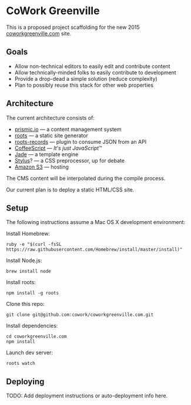 # CoWork Greenville

This is a proposed project scaffolding for the new 2015 [coworkgreenville.com](http://www.coworkgreenville.com/) site.


## Goals

* Allow non-technical editors to easily edit and contribute content
* Allow technically-minded folks to easily contribute to development
* Provide a drop-dead a simple solution (reduce complexity)
* Plan to possibly reuse this stack for other web properties


## Architecture

The current architecture consists of:
* [prismic.io](https://prismic.io/) &mdash; a content management system
* [roots](http://roots.cx/) &mdash; a static site generator
* [roots-records](https://github.com/carrot/roots-records) &mdash; plugin to consume JSON from an API
* [CoffeeScript](http://coffeescript.org/) &mdash; _It's just JavaScript_&#8482;
* [Jade](http://jade-lang.com/) &mdash; a template engine
* [Stylus](http://learnboost.github.io/stylus/)? &mdash; a CSS preprocessor, up for debate
* [Amazon S3](http://aws.amazon.com/s3/) &mdash; hosting

The CMS content will be interpolated during the compile process.

Our current plan is to deploy a static HTML/CSS site.

## Setup

The following instructions assume a Mac OS X development environment:

Install Homebrew:

    ruby -e "$(curl -fsSL https://raw.githubusercontent.com/Homebrew/install/master/install)"

Install Node.js:

    brew install node

Install roots:

    npm install -g roots

Clone this repo:

    git clone git@github.com:cowork/coworkgreenville.com.git

Install dependencies:

    cd coworkgreenville.com
    npm install

Launch dev server:

    roots watch

## Deploying

TODO: Add deployment instructions or auto-deployment info here.
